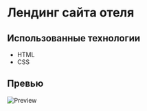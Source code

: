 # Лендинг сайта отеля

## Использованные технологии

- HTML
- CSS

## Превью

![Preview](screenshot.jpg)
